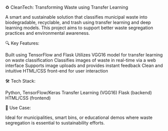 ♻️ CleanTech: Transforming Waste using Transfer Learning

A smart and sustainable solution that classifies municipal waste into biodegradable, recyclable, and trash using transfer learning and deep learning models. This project aims to support better waste segregation practices and environmental awareness.

🔍 Key Features:

Built using TensorFlow and Flask Utilizes VGG16 model for transfer learning on waste classification Classifies images of waste in real-time via a web interface Supports image uploads and provides instant feedback Clean and intuitive HTML/CSS front-end for user interaction

🛠️ Tech Stack:

Python, TensorFlow/Keras Transfer Learning (VGG16) Flask (backend) HTML/CSS (frontend)

🌱 Use Case:

Ideal for municipalities, smart bins, or educational demos where waste segregation is essential to sustainability efforts.
